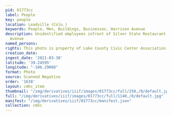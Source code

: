 ```yaml
---
pid: 01773cc
label: People
key: people
location: Leadville (Colo.)
keywords: People, Men, Buildings, Businesses, Harrison Avenue
description: Unidentified employees infront of Silver State Restaurant, 220 Harrison
  Avenue
named_persons: 
rights: This photo is property of Lake County Civic Center Association.
creation_date: 
ingest_date: '2021-03-30'
latitude: '39.24595'
longitude: "-106.29068"
format: Photo
source: Scanned Negative
order: '1638'
layout: cmhc_item
thumbnail: "/img/derivatives/iiif/images/01773cc/full/250,/0/default.jpg"
full: "/img/derivatives/iiif/images/01773cc/full/1140,/0/default.jpg"
manifest: "/img/derivatives/iiif/01773cc/manifest.json"
collection: cmhc
---
```

